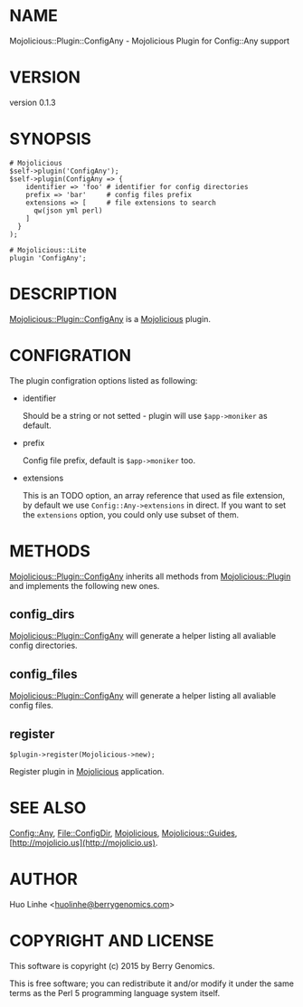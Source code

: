 # NAME

Mojolicious::Plugin::ConfigAny - Mojolicious Plugin for Config::Any support

# VERSION

version 0.1.3

# SYNOPSIS

    # Mojolicious
    $self->plugin('ConfigAny');
    $self->plugin(ConfigAny => {
        identifier => 'foo' # identifier for config directories
        prefix => 'bar'     # config files prefix
        extensions => [     # file extensions to search
          qw(json yml perl)
        ]
      }
    );

    # Mojolicious::Lite
    plugin 'ConfigAny';

# DESCRIPTION

[Mojolicious::Plugin::ConfigAny](https://metacpan.org/pod/Mojolicious::Plugin::ConfigAny) is a [Mojolicious](https://metacpan.org/pod/Mojolicious) plugin.

# CONFIGRATION

The plugin configration options listed as following:

- identifier

    Should be a string or not setted - plugin will use `$app->moniker`
    as default.

- prefix

    Config file prefix, default is `$app->moniker` too.

- extensions

    This is an TODO option, an array reference that used as file extension,
    by default we use `Config::Any->extensions` in direct.
    If you want to set the `extensions` option, you could
    only use subset of them.

# METHODS

[Mojolicious::Plugin::ConfigAny](https://metacpan.org/pod/Mojolicious::Plugin::ConfigAny) inherits all methods from
[Mojolicious::Plugin](https://metacpan.org/pod/Mojolicious::Plugin) and implements the following new ones.

## config\_dirs

[Mojolicious::Plugin::ConfigAny](https://metacpan.org/pod/Mojolicious::Plugin::ConfigAny) will generate a helper listing
all avaliable config directories.

## config\_files

[Mojolicious::Plugin::ConfigAny](https://metacpan.org/pod/Mojolicious::Plugin::ConfigAny) will generate a helper listing
all avaliable config files.

## register

    $plugin->register(Mojolicious->new);

Register plugin in [Mojolicious](https://metacpan.org/pod/Mojolicious) application.

# SEE ALSO

[Config::Any](https://metacpan.org/pod/Config::Any), [File::ConfigDir](https://metacpan.org/pod/File::ConfigDir),
[Mojolicious](https://metacpan.org/pod/Mojolicious), [Mojolicious::Guides](https://metacpan.org/pod/Mojolicious::Guides), [http://mojolicio.us](http://mojolicio.us).

# AUTHOR

Huo Linhe &lt;huolinhe@berrygenomics.com>

# COPYRIGHT AND LICENSE

This software is copyright (c) 2015 by Berry Genomics.

This is free software; you can redistribute it and/or modify it under
the same terms as the Perl 5 programming language system itself.
